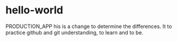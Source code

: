 # hello-world
PRODUCTION_APP
his is a change to determine the differences. It to practice github and git understanding, to learn and to be.
